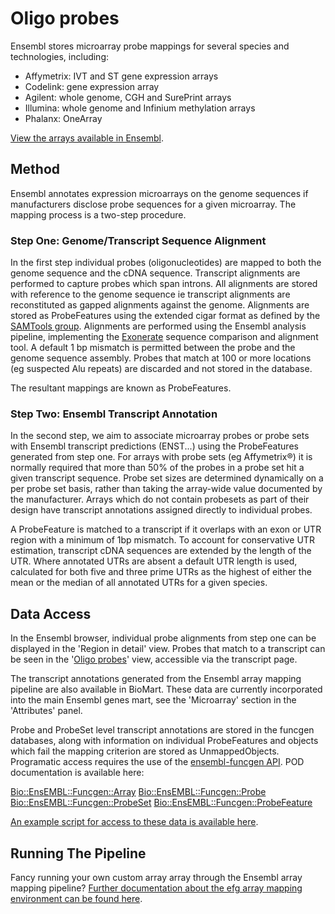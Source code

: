 ﻿# Oligo probes

Ensembl stores microarray probe mappings for several species and technologies, including:

* Affymetrix: IVT and ST gene expression arrays
* Codelink: gene expression array
* Agilent: whole genome, CGH and SurePrint arrays
* Illumina: whole genome and Infinium methylation arrays
* Phalanx: OneArray

[View the arrays available in Ensembl](arrays.md).

## Method

Ensembl annotates expression microarrays on the genome sequences if manufacturers disclose probe sequences for a given microarray. The mapping process is a two-step procedure.

### Step One: Genome/Transcript Sequence Alignment

In the first step individual probes (oligonucleotides) are mapped to both the genome sequence and the cDNA sequence. Transcript alignments are performed to capture probes which span introns. All alignments are stored with reference to the genome sequence ie transcript alignments are reconstituted as gapped alignments against the genome. Alignments are stored as ProbeFeatures using the extended cigar format as defined by the [SAMTools group](http://samtools.github.io/hts-specs/SAMv1.pdf). Alignments are performed using the Ensembl analysis pipeline, implementing the [Exonerate](http://bmcbioinformatics.biomedcentral.com/articles/10.1186/1471-2105-6-31) sequence comparison and alignment tool. A default 1 bp mismatch is permitted between the probe and the genome sequence assembly. Probes that match at 100 or more locations (eg suspected Alu repeats) are discarded and not stored in the database.

The resultant mappings are known as ProbeFeatures.

### Step Two: Ensembl Transcript Annotation

In the second step, we aim to associate microarray probes or probe sets with Ensembl transcript predictions (ENST...) using the ProbeFeatures generated from step one. For arrays with probe sets (eg Affymetrix®) it is normally required that more than 50% of the probes in a probe set hit a given transcript sequence. Probe set sizes are determined dynamically on a per probe set basis, rather than taking the array-wide value documented by the manufacturer. Arrays which do not contain probesets as part of their design have transcript annotations assigned directly to individual probes.

A ProbeFeature is matched to a transcript if it overlaps with an exon or UTR region with a minimum of 1bp mismatch. To account for conservative UTR estimation, transcript cDNA sequences are extended by the length of the UTR. Where annotated UTRs are absent a default UTR length is used, calculated for both five and three prime UTRs as the highest of either the mean or the median of all annotated UTRs for a given species.

## Data Access

In the Ensembl browser, individual probe alignments from step one can be displayed in the 'Region in detail' view. Probes that match to a transcript can be seen in the '[Oligo probes](http://www.ensembl.org/Homo_sapiens/Transcript/Oligos?t=ENST00000393489)' view, accessible via the transcript page.

The transcript annotations generated from the Ensembl array mapping pipeline are also available in BioMart. These data are currently incorporated into the main Ensembl genes mart, see the 'Microarray' section in the 'Attributes' panel.

Probe and ProbeSet level transcript annotations are stored in the funcgen databases, along with information on individual ProbeFeatures and objects which fail the mapping criterion are stored as UnmappedObjects. Programatic access requires the use of the [ensembl-funcgen API](http://www.ensembl.org/info/docs/api/funcgen/index.html). POD documentation is available here:

[Bio::EnsEMBL::Funcgen::Array](http://www.ensembl.org/info/docs/Doxygen/funcgen-api/classBio_1_1EnsEMBL_1_1Funcgen_1_1Array.html)
[Bio::EnsEMBL::Funcgen::Probe](http://www.ensembl.org/info/docs/Doxygen/funcgen-api/classBio_1_1EnsEMBL_1_1Funcgen_1_1Probe.html)
[Bio::EnsEMBL::Funcgen::ProbeSet](http://www.ensembl.org/info/docs/Doxygen/funcgen-api/classBio_1_1EnsEMBL_1_1Funcgen_1_1ProbeSet.html)
[Bio::EnsEMBL::Funcgen::ProbeFeature](http://www.ensembl.org/info/docs/Doxygen/funcgen-api/classBio_1_1EnsEMBL_1_1Funcgen_1_1ProbeFeature.html)

[An example script for access to these data is available here](https://raw.githubusercontent.com/Ensembl/ensembl-funcgen/release/87/scripts/examples/microarray_annotation_example.pl).

## Running The Pipeline

Fancy running your own custom array array through the Ensembl array mapping pipeline? [Further documentation about the efg array mapping environment can be found here](https://raw.githubusercontent.com/Ensembl/ensembl-funcgen/release/87/docs/array_mapping.txt).